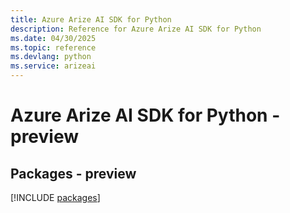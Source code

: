 ```yaml
---
title: Azure Arize AI SDK for Python
description: Reference for Azure Arize AI SDK for Python
ms.date: 04/30/2025
ms.topic: reference
ms.devlang: python
ms.service: arizeai
---
```

# Azure Arize AI SDK for Python - preview
## Packages - preview
[!INCLUDE [packages](arize-ai-index.md)]